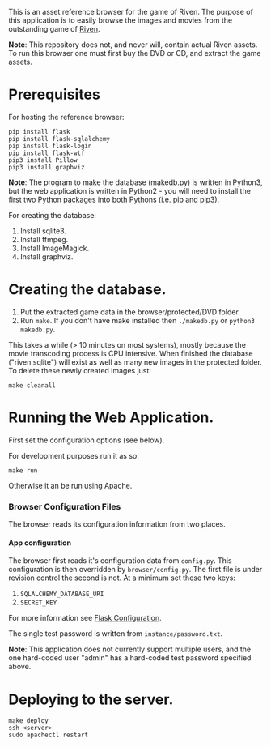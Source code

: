 This is an asset reference browser for the game of Riven. The purpose
of this application is to easily browse the images and movies from the
outstanding game of [Riven](http://cyan.com/games/riven/).

**Note**: This repository does not, and never will, contain actual Riven
assets. To run this browser one must first buy the DVD or CD, and
extract the game assets.

# Prerequisites

For hosting the reference browser:

    pip install flask
    pip install flask-sqlalchemy
    pip install flask-login
    pip install flask-wtf
    pip3 install Pillow
    pip3 install graphviz

**Note**: The program to make the database (makedb.py) is written in Python3, but the
web application is written in Python2 - you will need to install the first two Python
packages into both Pythons (i.e. pip and pip3).

For creating the database:

1. Install sqlite3.
1. Install ffmpeg.
1. Install ImageMagick.
1. Install graphviz.

# Creating the database.

1. Put the extracted game data in the browser/protected/DVD folder.
2. Run `make`. If you don't have make installed then `./makedb.py`
   or `python3 makedb.py`.

This takes a while (> 10 minutes on most systems), mostly because
the movie transcoding process is CPU intensive. When finished the
database ("riven.sqlite") will exist as well as many new images
in the protected folder. To delete these newly created images just:

    make cleanall

# Running the Web Application.

First set the configuration options (see below).

For development purposes run it as so:

    make run

Otherwise it an be run using Apache.

### Browser Configuration Files

The browser reads its configuration information from two places.

#### App configuration

The browser first reads it's configuration data from `config.py`. This configuration
is then overridden by `browser/config.py`. The first file is under revision control
the second is not. At a minimum set these two keys:

1. `SQLALCHEMY_DATABASE_URI`
2. `SECRET_KEY`

For more information see [Flask Configuration](http://flask.pocoo.org/docs/0.12/config/).

The single test password is written from `instance/password.txt`.

**Note**: This application does not currently support multiple users, and
the one hard-coded user "admin" has a hard-coded test password specified above.

# Deploying to the server.

    make deploy
    ssh <server>
    sudo apachectl restart
